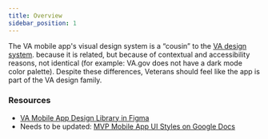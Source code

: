 ```yaml
---
title: Overview
sidebar_position: 1
---
```


The VA mobile app's visual design system is a “cousin” to the [VA design system](https://design.va.gov/design/).  because it is related, but because of contextual and accessibility reasons, not identical (for example: VA.gov does not have a dark mode color palette). Despite these differences, Veterans should feel like the app is part of the VA design family.

### Resources
- [VA Mobile App Design Library in Figma](https://www.figma.com/file/QVLPB3eOunmKrgQOuOt0SU/%F0%9F%93%9A-VA-Mobile-Design-Library?node-id=501%3A40)
- Needs to be updated: [MVP Mobile App UI Styles on Google Docs](https://docs.google.com/document/d/1VC-CLWnhevB8HLBBHPwkSJvECn8EBie8HOkJylKE1lo/edit)